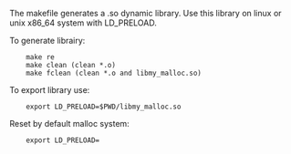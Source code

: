 The makefile generates a .so dynamic library. Use this library on linux or unix x86_64 system with LD_PRELOAD.

To generate librairy:

		make re
		make clean (clean *.o)
		make fclean (clean *.o and libmy_malloc.so)

To export library use:

		export LD_PRELOAD=$PWD/libmy_malloc.so

Reset by default malloc system:
		
		export LD_PRELOAD=
